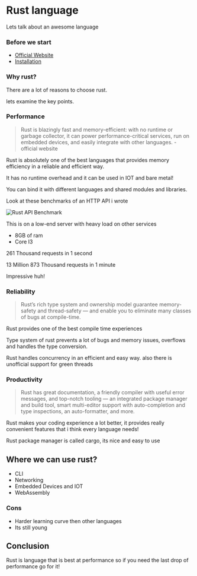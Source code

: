 # Rust language

Lets talk about an awesome language

### Before we start

* <a href="https://www.rust-lang.org/">Official Website</a>
* <a href="https://www.rust-lang.org/learn/get-started">Installation</a>

### Why rust?

There are a lot of reasons to choose rust.

lets examine the key points.

### **Performance**

> Rust is blazingly fast and memory-efficient: with no runtime or garbage collector, it can power performance-critical services, run on embedded devices, and easily integrate with other languages. - official website

Rust is absolutely one of the best languages that provides memory efficiency in a reliable and efficient way.

It has no runtime overhead and it can be used in IOT and bare metal!

You can bind it with different languages and shared modules and libraries.

Look at these benchmarks of an HTTP API i wrote


![Rust API Benchmark](https://nikandlv.ir/uploads/files/3//benchmark.png)

This is on a low-end server with heavy load on other services

* 8GB of ram
* Core I3

261 Thousand requests in 1 second

13 Million 873 Thousand requests in 1 minute

Impressive huh!

### **Reliability**

> Rust’s rich type system and ownership model guarantee memory-safety and thread-safety — and enable you to eliminate many classes of bugs at compile-time.

Rust provides one of the best compile time experiences

Type system of rust prevents a lot of bugs and memory issues, overflows and handles the type conversion.

Rust handles concurrency in an efficient and easy way. also there is unofficial support for green threads

### **Productivity**

> Rust has great documentation, a friendly compiler with useful error messages, and top-notch tooling — an integrated package manager and build tool, smart multi-editor support with auto-completion and type inspections, an auto-formatter, and more.

Rust makes your coding experience a lot better, it provides really convenient features that i think every language needs!

Rust package manager is called cargo, its nice and easy to use 

## Where we can use rust?

* CLI
* Networking
* Embedded Devices and IOT
* WebAssembly

### **Cons**

* Harder learning curve then other languages
* Its still young

## Conclusion

Rust is language that is best at performance so if you need the last drop of performance go for it!